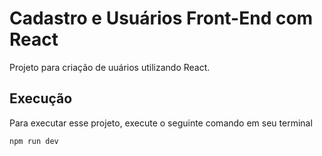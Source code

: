# Cadastro e Usuários Front-End com React

Projeto para criação de uuários utilizando React.

## Execução

Para executar esse projeto, execute o seguinte comando em seu terminal

```npm run dev```